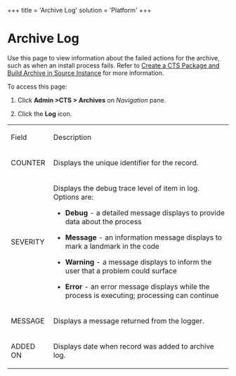 +++
title = 'Archive Log'
solution = 'Platform'
+++

# Archive Log

<div class="use">

Use this page to view information about the failed actions for the
archive, such as when an install process fails. Refer to [Create a CTS
Package and Build Archive in Source
Instance](../Use_Cases/CreatePckgeBuildArcSrceInstance.htm) for more
information.

</div>

To access this page:

1.  Click **Admin \>CTS \> Archives** on *Navigation* pane.

2.  Click the **Log** icon.

<table>
<tbody>
<tr class="odd">
<td><p>Field</p></td>
<td><p>Description</p></td>
</tr>
<tr class="even">
<td><p>COUNTER</p></td>
<td><p>Displays the unique identifier for the record.</p></td>
</tr>
<tr class="odd">
<td><p>SEVERITY</p></td>
<td><p>Displays the debug trace level of item in log. Options are:</p>
<ul>
<li><p><strong>Debug</strong> - a detailed message displays to provide data about the process</p></li>
<li><p><strong>Message</strong> - an information message displays to mark a landmark in the code</p></li>
<li><p><strong>Warning</strong> - a message displays to inform the user that a problem could surface</p></li>
<li><p><strong>Error</strong> - an error message displays while the process is executing; processing can continue</p></li>
</ul></td>
</tr>
<tr class="even">
<td><p>MESSAGE</p></td>
<td><p>Displays a message returned from the logger.</p></td>
</tr>
<tr class="odd">
<td><p>ADDED ON</p></td>
<td><p>Displays date when record was added to archive log.</p></td>
</tr>
</tbody>
</table>
